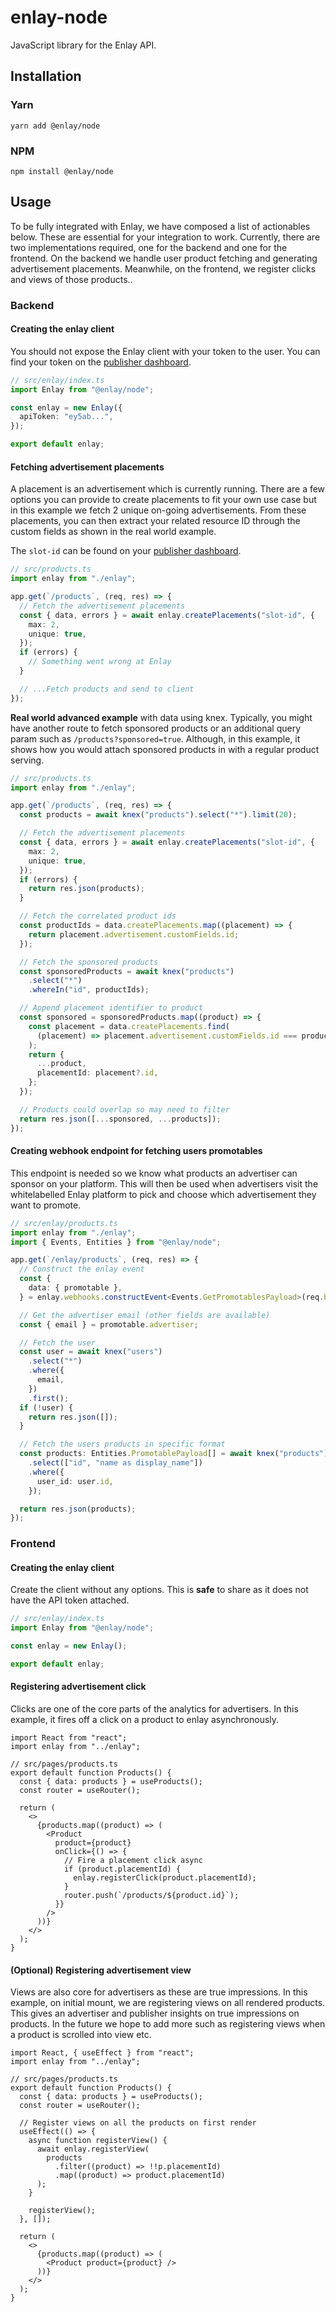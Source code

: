 # enlay-node

JavaScript library for the Enlay API.

## Installation

### Yarn

```sh-session
yarn add @enlay/node
```

### NPM

```sh-session
npm install @enlay/node
```

## Usage

To be fully integrated with Enlay, we have composed a list of actionables below. These are essential for your integration to work. Currently, there are two implementations required, one for the backend and one for the frontend. On the backend we handle user product fetching and generating advertisement placements. Meanwhile, on the frontend, we register clicks and views of those products..

### Backend

#### Creating the enlay client

You should not expose the Enlay client with your token to the user. You can find your token on the [publisher dashboard](https://publisher.enlay.io/publisher).

```ts
// src/enlay/index.ts
import Enlay from "@enlay/node";

const enlay = new Enlay({
  apiToken: "ey5ab...",
});

export default enlay;
```

#### Fetching advertisement placements

A placement is an advertisement which is currently running. There are a few options you can provide to create placements to fit your own use case but in this example we fetch 2 unique on-going advertisements. From these placements, you can then extract your related resource ID through the custom fields as shown in the real world example.

The `slot-id` can be found on your [publisher dashboard](https://publisher.enlay.io/publisher).

```ts
// src/products.ts
import enlay from "./enlay";

app.get(`/products`, (req, res) => {
  // Fetch the advertisement placements
  const { data, errors } = await enlay.createPlacements("slot-id", {
    max: 2,
    unique: true,
  });
  if (errors) {
    // Something went wrong at Enlay
  }

  // ...Fetch products and send to client
});
```

**Real world advanced example** with data using knex.
Typically, you might have another route to fetch sponsored products or an additional query param such as `/products?sponsored=true`. Although, in this example, it shows how you would attach sponsored products in with a regular product serving.

```ts
// src/products.ts
import enlay from "./enlay";

app.get(`/products`, (req, res) => {
  const products = await knex("products").select("*").limit(20);

  // Fetch the advertisement placements
  const { data, errors } = await enlay.createPlacements("slot-id", {
    max: 2,
    unique: true,
  });
  if (errors) {
    return res.json(products);
  }

  // Fetch the correlated product ids
  const productIds = data.createPlacements.map((placement) => {
    return placement.advertisement.customFields.id;
  });

  // Fetch the sponsored products
  const sponsoredProducts = await knex("products")
    .select("*")
    .whereIn("id", productIds);

  // Append placement identifier to product
  const sponsored = sponsoredProducts.map((product) => {
    const placement = data.createPlacements.find(
      (placement) => placement.advertisement.customFields.id === product.id
    );
    return {
      ...product,
      placementId: placement?.id,
    };
  });

  // Products could overlap so may need to filter
  return res.json([...sponsored, ...products]);
});
```

#### Creating webhook endpoint for fetching users promotables

This endpoint is needed so we know what products an advertiser can sponsor on your platform. This will then be used when advertisers visit the whitelabelled Enlay platform to pick and choose which advertisement they want to promote.

```ts
// src/enlay/products.ts
import enlay from "./enlay";
import { Events, Entities } from "@enlay/node";

app.get(`/enlay/products`, (req, res) => {
  // Construct the enlay event
  const {
    data: { promotable },
  } = enlay.webhooks.constructEvent<Events.GetPromotablesPayload>(req.body);

  // Get the advertiser email (other fields are available)
  const { email } = promotable.advertiser;

  // Fetch the user
  const user = await knex("users")
    .select("*")
    .where({
      email,
    })
    .first();
  if (!user) {
    return res.json([]);
  }

  // Fetch the users products in specific format
  const products: Entities.PromotablePayload[] = await knex("products")
    .select(["id", "name as display_name"])
    .where({
      user_id: user.id,
    });

  return res.json(products);
});
```

### Frontend

#### Creating the enlay client

Create the client without any options. This is **safe** to share as it does not have the API token attached.

```typescript
// src/enlay/index.ts
import Enlay from "@enlay/node";

const enlay = new Enlay();

export default enlay;
```

#### Registering advertisement click

Clicks are one of the core parts of the analytics for advertisers. In this example, it fires off a click on a product to enlay asynchronously.

```tsx
import React from "react";
import enlay from "../enlay";

// src/pages/products.ts
export default function Products() {
  const { data: products } = useProducts();
  const router = useRouter();

  return (
    <>
      {products.map((product) => (
        <Product
          product={product}
          onClick={() => {
            // Fire a placement click async
            if (product.placementId) {
              enlay.registerClick(product.placementId);
            }
            router.push(`/products/${product.id}`);
          }}
        />
      ))}
    </>
  );
}
```

#### (Optional) Registering advertisement view

Views are also core for advertisers as these are true impressions. In this example, on initial mount, we are registering views on all rendered products. This gives an advertiser and publisher insights on true impressions on products. In the future we hope to add more such as registering views when a product is scrolled into view etc.

```tsx
import React, { useEffect } from "react";
import enlay from "../enlay";

// src/pages/products.ts
export default function Products() {
  const { data: products } = useProducts();
  const router = useRouter();

  // Register views on all the products on first render
  useEffect(() => {
    async function registerView() {
      await enlay.registerView(
        products
          .filter((product) => !!p.placementId)
          .map((product) => product.placementId)
      );
    }

    registerView();
  }, []);

  return (
    <>
      {products.map((product) => (
        <Product product={product} />
      ))}
    </>
  );
}
```
